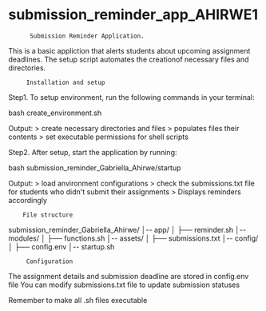 # submission_reminder_app_AHIRWE1

          Submission Reminder Application.

This is a basic appliction that alerts students about upcoming assignment deadlines.
The setup script automates the creationof necessary files and directories.

         Installation and setup

Step1. To setup environment, run the following commands in your terminal:

  bash create_environment.sh

Output: > create necessary directories and files
        > populates files their contents
        > set executable permissions for shell scripts

Step2. After setup, start the application by running:

  bash submission_reminder_Gabriella_Ahirwe/startup

Output: > load anvironment configurations
        > check the submissions.txt file for students who didn't submit their assignments
        > Displays reminders accordingly


        File structure

submission_reminder_Gabriella_Ahirwe/
│-- app/
│   ├── reminder.sh
│-- modules/
│   ├── functions.sh
│-- assets/
│   ├── submissions.txt
│-- config/
│   ├── config.env
│-- startup.sh

         Configuration

The assignment details and submission deadline are stored in config.env file
You can modify submissions.txt file to update submission statuses

Remember to make all .sh files executable
